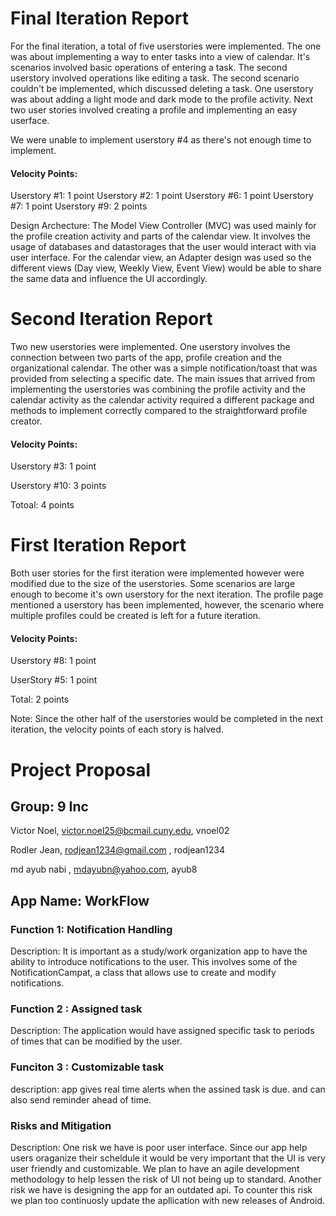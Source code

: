 # Final Iteration Report
For the final iteration, a total of five userstories were implemented. The one was about implementing a way to enter tasks into a view of calendar. It's scenarios involved basic operations of entering a task. The second userstory involved operations like editing a task. The second scenario couldn't be implemented, which discussed deleting a task. One userstory was about adding a light mode and dark mode to the profile activity. Next two user stories involved creating a profile and implementing an easy userface. 

We were unable to implement userstory #4 as there's not enough time to implement.

#### Velocity Points:
Userstory #1: 1 point
Userstory #2: 1 point
Userstory #6: 1 point
Userstory #7: 1 point
Userstory #9: 2 points 


Design Archecture: The Model View Controller (MVC) was used mainly for the profile creation activity and parts of the calendar view. It involves the usage of databases and datastorages that the user would interact with via user interface. For the calendar view, an Adapter design was used so the different views (Day view, Weekly View, Event View) would be able to share the same data and influence the UI accordingly.


# Second Iteration Report 
Two new userstories were implemented. One userstory involves the connection between two parts of the app, profile creation and the organizational calendar. The other was a simple notification/toast that was provided from selecting a specific date. The main issues that arrived from implementing the userstories was combining the profile activity and the calendar activity as the calendar activity required a different package and methods to implement correctly compared to the straightforward profile creator. 

#### Velocity Points:
 Userstory #3: 1 point
 
 Userstory #10: 3 points

Totoal: 4 points


# First Iteration Report

Both user stories for the first iteration were implemented however were modified due to the size of the userstories. Some scenarios are large enough to become it's own userstory for the next iteration. The profile page mentioned a userstory has been implemented, however, the scenario where multiple profiles could be created is left for a future iteration.

#### Velocity Points:
 Userstory #8: 1 point

 UserStory #5: 1 point

Total: 2 points

Note: Since the other half of the userstories would be completed in the next iteration, the velocity points of each story is halved.









# Project Proposal

## Group: 9 Inc

Victor Noel, victor.noel25@bcmail.cuny.edu, vnoel02

Rodler Jean, rodjean1234@gmail.com , rodjean1234

md ayub nabi , mdayubn@yahoo.com, ayub8

## App Name: WorkFlow

### Function 1: Notification Handling
Description: It is important as a study/work organization app to have the ability to introduce notifications to the user. This involves some of the NotificationCampat, a class that allows use to create and modify notifications.

### Function 2 : Assigned task
Description: The application would have assigned specific task to periods of times that can be modified by the user. 

### Funciton 3 : Customizable task
description: app gives real time alerts when the assined task is due. and can also send reminder ahead of time. 

### Risks and Mitigation
Description: One risk we have is poor user interface. Since our app help users oraganize their scheldule it would be very important that the UI is very user friendly and customizable. We plan to have an agile development methodology to help lessen the risk of UI not being up to standard. Another risk we have is designing the app for an outdated api. To counter this risk we plan too continuosly update the apllication with new releases of Android.
